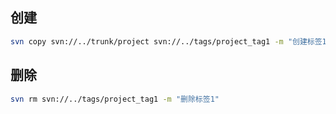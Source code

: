 ##  创建

```bash
svn copy svn://../trunk/project svn://../tags/project_tag1 -m "创建标签1"
```

##  删除

```bash
svn rm svn://../tags/project_tag1 -m "删除标签1"
```
